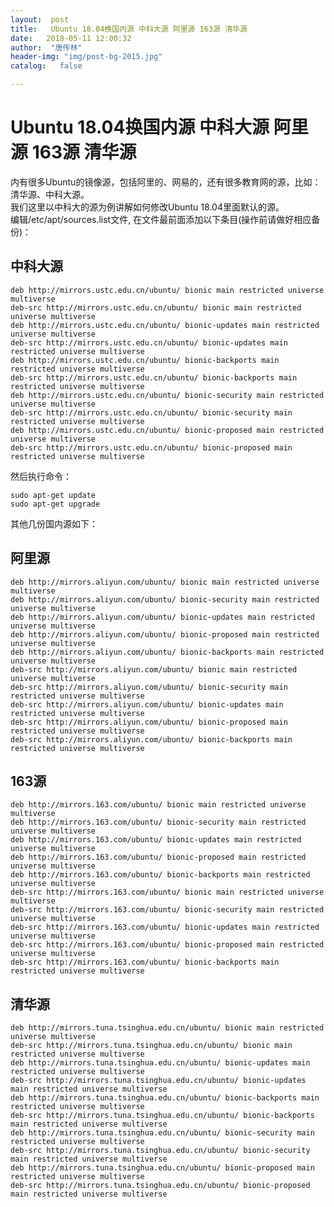 ```yaml
---
layout:  post
title:   Ubuntu 18.04换国内源 中科大源 阿里源 163源 清华源
date:   2018-05-11 12:00:32
author:  "唐传林"
header-img: "img/post-bg-2015.jpg"
catalog:   false

---
```

#  Ubuntu 18.04换国内源 中科大源 阿里源 163源 清华源

内有很多Ubuntu的镜像源，包括阿里的、网易的，还有很多教育网的源，比如：清华源、中科大源。  
我们这里以中科大的源为例讲解如何修改Ubuntu 18.04里面默认的源。  
编辑/etc/apt/sources.list文件, 在文件最前面添加以下条目(操作前请做好相应备份)：

##  中科大源

    
    
    deb http://mirrors.ustc.edu.cn/ubuntu/ bionic main restricted universe multiverse
    deb-src http://mirrors.ustc.edu.cn/ubuntu/ bionic main restricted universe multiverse
    deb http://mirrors.ustc.edu.cn/ubuntu/ bionic-updates main restricted universe multiverse
    deb-src http://mirrors.ustc.edu.cn/ubuntu/ bionic-updates main restricted universe multiverse
    deb http://mirrors.ustc.edu.cn/ubuntu/ bionic-backports main restricted universe multiverse
    deb-src http://mirrors.ustc.edu.cn/ubuntu/ bionic-backports main restricted universe multiverse
    deb http://mirrors.ustc.edu.cn/ubuntu/ bionic-security main restricted universe multiverse
    deb-src http://mirrors.ustc.edu.cn/ubuntu/ bionic-security main restricted universe multiverse
    deb http://mirrors.ustc.edu.cn/ubuntu/ bionic-proposed main restricted universe multiverse
    deb-src http://mirrors.ustc.edu.cn/ubuntu/ bionic-proposed main restricted universe multiverse

然后执行命令：

    
    
    sudo apt-get update
    sudo apt-get upgrade

其他几份国内源如下：

##  阿里源

    
    
    deb http://mirrors.aliyun.com/ubuntu/ bionic main restricted universe multiverse
    deb http://mirrors.aliyun.com/ubuntu/ bionic-security main restricted universe multiverse
    deb http://mirrors.aliyun.com/ubuntu/ bionic-updates main restricted universe multiverse
    deb http://mirrors.aliyun.com/ubuntu/ bionic-proposed main restricted universe multiverse
    deb http://mirrors.aliyun.com/ubuntu/ bionic-backports main restricted universe multiverse
    deb-src http://mirrors.aliyun.com/ubuntu/ bionic main restricted universe multiverse
    deb-src http://mirrors.aliyun.com/ubuntu/ bionic-security main restricted universe multiverse
    deb-src http://mirrors.aliyun.com/ubuntu/ bionic-updates main restricted universe multiverse
    deb-src http://mirrors.aliyun.com/ubuntu/ bionic-proposed main restricted universe multiverse
    deb-src http://mirrors.aliyun.com/ubuntu/ bionic-backports main restricted universe multiverse

##  163源

    
    
    deb http://mirrors.163.com/ubuntu/ bionic main restricted universe multiverse
    deb http://mirrors.163.com/ubuntu/ bionic-security main restricted universe multiverse
    deb http://mirrors.163.com/ubuntu/ bionic-updates main restricted universe multiverse
    deb http://mirrors.163.com/ubuntu/ bionic-proposed main restricted universe multiverse
    deb http://mirrors.163.com/ubuntu/ bionic-backports main restricted universe multiverse
    deb-src http://mirrors.163.com/ubuntu/ bionic main restricted universe multiverse
    deb-src http://mirrors.163.com/ubuntu/ bionic-security main restricted universe multiverse
    deb-src http://mirrors.163.com/ubuntu/ bionic-updates main restricted universe multiverse
    deb-src http://mirrors.163.com/ubuntu/ bionic-proposed main restricted universe multiverse
    deb-src http://mirrors.163.com/ubuntu/ bionic-backports main restricted universe multiverse

##  清华源

    
    
    deb http://mirrors.tuna.tsinghua.edu.cn/ubuntu/ bionic main restricted universe multiverse
    deb-src http://mirrors.tuna.tsinghua.edu.cn/ubuntu/ bionic main restricted universe multiverse
    deb http://mirrors.tuna.tsinghua.edu.cn/ubuntu/ bionic-updates main restricted universe multiverse
    deb-src http://mirrors.tuna.tsinghua.edu.cn/ubuntu/ bionic-updates main restricted universe multiverse
    deb http://mirrors.tuna.tsinghua.edu.cn/ubuntu/ bionic-backports main restricted universe multiverse
    deb-src http://mirrors.tuna.tsinghua.edu.cn/ubuntu/ bionic-backports main restricted universe multiverse
    deb http://mirrors.tuna.tsinghua.edu.cn/ubuntu/ bionic-security main restricted universe multiverse
    deb-src http://mirrors.tuna.tsinghua.edu.cn/ubuntu/ bionic-security main restricted universe multiverse
    deb http://mirrors.tuna.tsinghua.edu.cn/ubuntu/ bionic-proposed main restricted universe multiverse
    deb-src http://mirrors.tuna.tsinghua.edu.cn/ubuntu/ bionic-proposed main restricted universe multiverse

